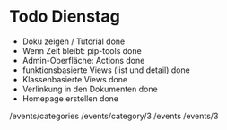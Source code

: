 # Todo Dienstag

- Doku zeigen / Tutorial done
- Wenn Zeit bleibt: pip-tools done
- Admin-Oberfläche: Actions done
- funktionsbasierte Views (list und detail) done
- Klassenbasierte Views done
- Verlinkung in den Dokumenten done
- Homepage erstellen done

/events/categories
/events/category/3
/events
/events/3